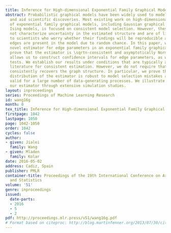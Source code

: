 ```yaml
---
title: Inference for High-dimensional Exponential Family Graphical Models
abstract: Probabilistic graphical models have been widely used to model complex systems
  and aid scientific discoveries. Most existing work on high-dimensional estimation
  of exponential family graphical models, including Gaussian graphical models and
  Ising models, is focused on consistent model selection. However, these results do
  not characterize uncertainty in the estimated structure and are of limited value
  to scientists who worry whether their findings will be reproducible and if the estimated
  edges are present in the model due to random chance. In this paper, we propose a
  novel estimator for edge parameters in an exponential family graphical models. We
  prove that the estimator is \sqrtn-consistent and asymptotically Normal.  This result
  allows us to construct confidence intervals for edge parameters, as well as, hypothesis
  tests. We establish our results under conditions that are typically assumed in the
  literature for consistent estimation. However, we do not require that the estimator
  consistently recovers the graph structure. In particular, we prove that the asymptotic
  distribution of the estimator is robust to model selection mistakes and uniformly
  valid for a large number of data-generating processes. We illustrate validity of
  our estimator through extensive simulation studies.
layout: inproceedings
series: Proceedings of Machine Learning Research
id: wang16g
month: 0
tex_title: Inference for High-dimensional Exponential Family Graphical Models
firstpage: 1042
lastpage: 1050
page: 1042-1050
order: 1042
cycles: false
author:
- given: Jialei
  family: Wang
- given: Mladen
  family: Kolar
date: 2016-05-02
address: Cadiz, Spain
publisher: PMLR
container-title: Proceedings of the 19th International Conference on Artificial Intelligence
  and Statistics
volume: '51'
genre: inproceedings
issued:
  date-parts:
  - 2016
  - 5
  - 2
pdf: http://proceedings.mlr.press/v51/wang16g.pdf
# Format based on citeproc: http://blog.martinfenner.org/2013/07/30/citeproc-yaml-for-bibliographies/
---
```

